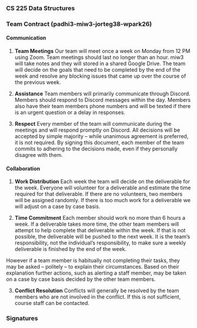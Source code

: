 ###  CS 225 Data Structures

### Team Contract (padhi3-miw3-jorteg38-wpark26)

#### Communication
1. **Team Meetings**
Our team will meet once a week on Monday from 12 PM using Zoom. Team meetings should last no longer than an hour. miw3 will take notes and they will stored in a shared Google Drive. The team will decide on the goals that need to be completed by the end of the week and resolve any blocking issues that came up over the course of the previous week.

2. **Assistance**
Team members will primarily communicate through Discord. Members should respond to Discord messages within the day. Members also have their team members phone numbers and will be texted if there is an urgent question or a delay in responses.

3. **Respect**
Every member of the team will communicate during the meetings and will respond promptly on Discord. All decisions will be accepted by simple majority – while unanimous agreement is preferred, it is not required. By signing this document, each member of the team commits to adhering
to the decisions made, even if they personally disagree with them.

#### Collaboration

1. **Work Distribution**
Each week the team will decide on the deliverable for the week. Everyone will volunteer for a deliverable and estimate the time required for that deliverable. If there are no volunteers, two members will be assigned randomly. If there is too much work for a deliverable we will adjust on a case by case basis.

2. **Time Commitment**
Each member should work no more than 6 hours a week. If a deliverable takes more time, the other team members will attempt to help complete that deliverable within the week. If that is not possible, the deliverable will be pushed to the next week. It is the team’s responsibility, not the individual’s responsibility, to make sure a weekly deliverable is finished by the end of the week.

However if a team member is habitually not completing their tasks, they may be asked – politely – to explain their circumstances. Based on their explanation further actions, such as alerting a staff member, may be taken on a case by case basis decided by the other team members.

3. **Conflict Resolution**
Conflicts will generally be resolved by the team members who are not involved in the conflict. If this is not sufficient, course staff can be contacted.

### Signatures